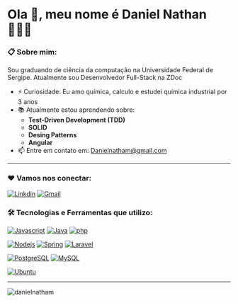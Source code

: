 # Ola 👋, meu nome é Daniel Nathan 👨🏾‍💻

### 📋 Sobre mim: 

Sou graduando de ciência da computação na Universidade Federal de Sergipe.
Atualmente sou Desenvolvedor Full-Stack na ZDoc 

- ⚡ Curiosidade: Eu amo química, calculo e estudei química industrial por 3 anos
- 📚 Atualmente estou aprendendo sobre:
    - **Test-Driven Development (TDD)**
    - **SOLID**
    - **Desing Patterns**
    - **Angular**
- 📫 Entre em contato em: Danielnatham@gmail.com
___

### ❤️ Vamos nos conectar:

[![Linkdin](https://img.shields.io/badge/LinkedIn-0077B5?style=for-the-badge&logo=linkedin&logoColor=white)](https://www.linkedin.com/in/daniel-nathan-/)
[![Gmail](https://img.shields.io/badge/Gmail-D14836?style=for-the-badge&logo=gmail&logoColor=white)](mailto:danielnatham@gmail.com)

### 🛠️ Tecnologias e Ferramentas que utilizo:

[![Javascript](https://img.shields.io/badge/JavaScript-323330?style=for-the-badge&logo=javascript&logoColor=F7DF1E)](#)
[![Java](https://img.shields.io/badge/Java-ED8B00?style=for-the-badge&logo=java&logoColor=white)](#)
[![php](https://img.shields.io/badge/PHP-777BB4?style=for-the-badge&logo=php&logoColor=white)](#)


[![Nodejs](https://img.shields.io/badge/Node.js-339933?style=for-the-badge&logo=nodedotjs&logoColor=white)](#)
[![Spring](https://img.shields.io/badge/Spring_Boot-F2F4F9?style=for-the-badge&logo=spring-boot)](#)
[![Laravel](https://img.shields.io/badge/Laravel-FF2D20?style=for-the-badge&logo=laravel&logoColor=white)](#)

[![PostgreSQL](https://img.shields.io/badge/PostgreSQL-316192?style=for-the-badge&logo=postgresql&logoColor=white)](#)
[![MySQL](https://img.shields.io/badge/MySQL-005C84?style=for-the-badge&logo=mysql&logoColor=white)](#)

[![Ubuntu](https://img.shields.io/badge/Ubuntu-E95420?style=for-the-badge&logo=ubuntu&logoColor=white)](#)

---

<p>
  <img align="center" src="https://github-readme-stats.vercel.app/api/top-langs?username=danielnatham&show_icons=true&locale=en&layout=compact&theme=radical" alt="danielnatham" />
</p>
